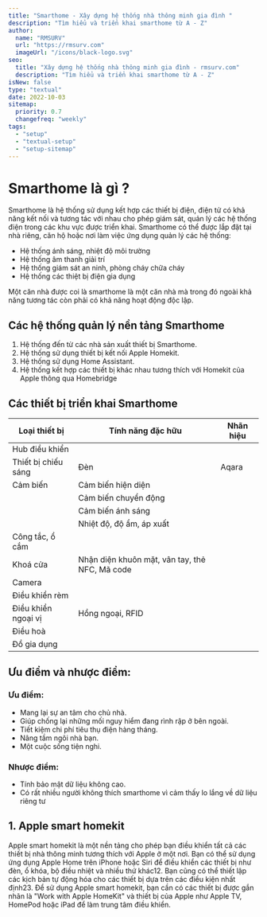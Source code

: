 ```yaml
---
title: "Smarthome - Xây dựng hệ thống nhà thông minh gia đình "
description: "Tìm hiểu và triển khai smarthome từ A - Z"
author:
  name: "RMSURV"
  url: "https://rmsurv.com"
  imageUrl: "/icons/black-logo.svg"
seo:
  title: "Xây dựng hệ thống nhà thông minh gia đình - rmsurv.com"
  description: "Tìm hiểu và triển khai smarthome từ A - Z"
isNew: false
type: "textual"
date: 2022-10-03
sitemap:
  priority: 0.7
  changefreq: "weekly"
tags:
  - "setup"
  - "textual-setup"
  - "setup-sitemap"
---
```


# Smarthome là gì ?

Smarthome là hệ thống sử dụng kết hợp các thiết bị điện, điện tử có khả năng kết nối và tương tác với nhau cho phép giám sát, quản lý các hệ thống điện trong các khu vực được triển khai. Smarthome có thể được lắp đặt tại nhà riêng, căn hộ hoặc nơi làm việc ứng dụng quản lý các hệ thống:

- Hệ thống ánh sáng, nhiệt độ môi trường
- Hệ thống âm thanh giải trí
- Hệ thống giám sát an ninh, phòng cháy chữa cháy
- Hệ thống các thiệt bị điện gia dụng

Một căn nhà được coi là smarthome là một căn nhà mà trong đó ngoài khả năng tương tác còn phải có khả năng hoạt động độc lập.

## Các hệ thống quản lý nền tảng Smarthome

1. Hệ thống đến từ các nhà sản xuất thiết bị Smarthome.
2. Hệ thống sử dụng thiết bị kết nối Apple Homekit.
3. Hệ thống sử dụng Home Assistant.
4. Hệ thống kết hợp các thiết bị khác nhau tương thích với Homekit của Apple thông qua Homebridge

## Các thiết bị triển khai Smarthome

| Loại thiết bị       | Tính năng đặc hữu                              | Nhãn hiệu |
| ------------------- | ---------------------------------------------- | --------- |
| Hub điều khiển      |                                                |           |
| Thiết bị chiếu sáng | Đèn                                            | Aqara     |
| Cảm biến            | Cảm biến hiện diện                             |           |
|                     | Cảm biến chuyển động                           |           |
|                     | Cảm biến ánh sáng                              |           |
|                     | Nhiệt độ, độ ẩm, áp xuất                       |           |
| Công tắc, ổ cắm     |                                                |           |
| Khoá cửa            | Nhận diện khuôn mặt, vân tay, thẻ NFC, Mã code |           |
| Camera              |                                                |           |
| Điều khiển rèm      |                                                |           |
| Điều khiển ngoại vị | Hồng ngoại, RFID                               |           |
| Điều hoà            |                                                |           |
| Đồ gia dụng         |                                                |           |

## Ưu điểm và nhược điểm:

### Ưu điểm:
- Mang lại sự an tâm cho chủ nhà.
- Giúp chống lại những mối nguy hiểm đang rình rập ở bên ngoài.
- Tiết kiệm chi phí tiêu thụ điện hàng tháng.
- Nâng tầm ngôi nhà bạn.
- Một cuộc sống tiện nghi.

### Nhược điểm:
- Tính bảo mật dữ liệu không cao.
- Có rất nhiều người không thích smarthome vì cảm thấy lo lắng về dữ liệu riêng tư

## 1. Apple smart homekit

Apple smart homekit là một nền tảng cho phép bạn điều khiển tất cả các thiết bị nhà thông minh tương thích với Apple ở một nơi. Bạn có thể sử dụng ứng dụng Apple Home trên iPhone hoặc Siri để điều khiển các thiết bị như đèn, ổ khóa, bộ điều nhiệt và nhiều thứ khác12. Bạn cũng có thể thiết lập các kịch bản tự động hóa cho các thiết bị dựa trên các điều kiện nhất định23. Để sử dụng Apple smart homekit, bạn cần có các thiết bị được gắn nhãn là "Work with Apple HomeKit" và thiết bị của Apple như Apple TV, HomePod hoặc iPad để làm trung tâm điều khiển.